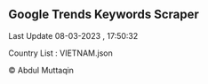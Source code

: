 

## Google Trends Keywords Scraper 
 
Last Update 08-03-2023 , 17:50:32

Country List :
VIETNAM.json



© Abdul Muttaqin 
